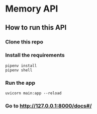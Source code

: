 # Memory API

## How to run this API
### Clone this repo
### Install the requirements
```
pipenv install
pipenv shell
```
### Run the app
```
uvicorn main:app --reload   
```
### Go to http://127.0.0.1:8000/docs#/